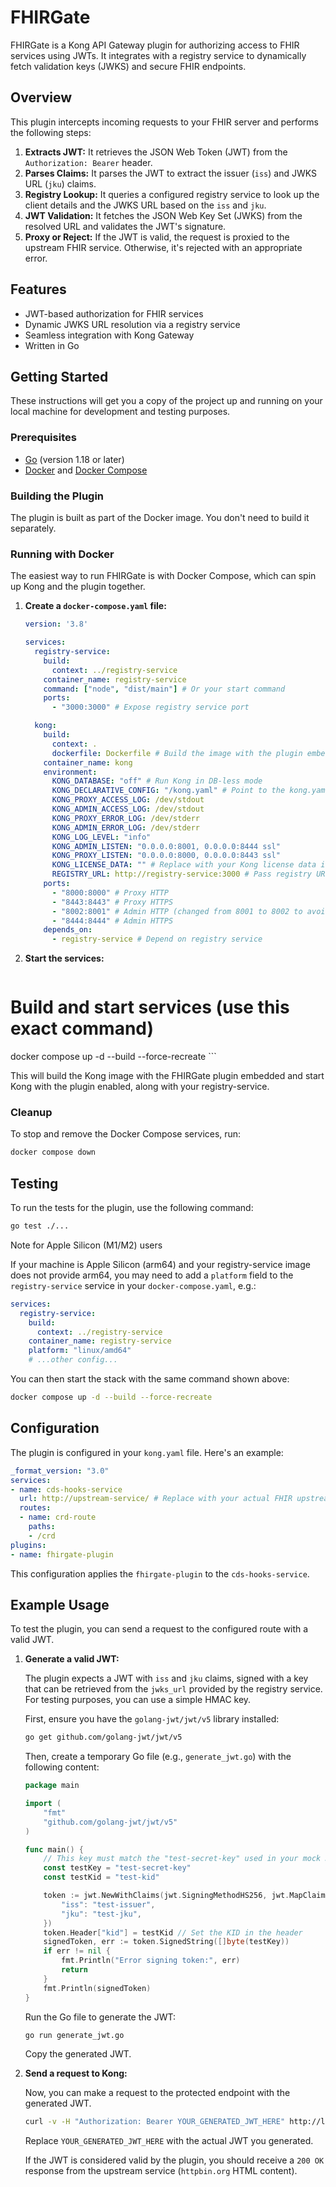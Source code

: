 # FHIRGate

FHIRGate is a Kong API Gateway plugin for authorizing access to FHIR services using JWTs. It integrates with a registry service to dynamically fetch validation keys (JWKS) and secure FHIR endpoints.

## Overview

This plugin intercepts incoming requests to your FHIR server and performs the following steps:

1.  **Extracts JWT:** It retrieves the JSON Web Token (JWT) from the `Authorization: Bearer` header.
2.  **Parses Claims:** It parses the JWT to extract the issuer (`iss`) and JWKS URL (`jku`) claims.
3.  **Registry Lookup:** It queries a configured registry service to look up the client details and the JWKS URL based on the `iss` and `jku`.
4.  **JWT Validation:** It fetches the JSON Web Key Set (JWKS) from the resolved URL and validates the JWT's signature.
5.  **Proxy or Reject:** If the JWT is valid, the request is proxied to the upstream FHIR service. Otherwise, it's rejected with an appropriate error.

## Features

*   JWT-based authorization for FHIR services
*   Dynamic JWKS URL resolution via a registry service
*   Seamless integration with Kong Gateway
*   Written in Go

## Getting Started

These instructions will get you a copy of the project up and running on your local machine for development and testing purposes.

### Prerequisites

*   [Go](https://golang.org/doc/install) (version 1.18 or later)
*   [Docker](https://docs.docker.com/get-docker/) and [Docker Compose](https://docs.docker.com/compose/install/)

### Building the Plugin

The plugin is built as part of the Docker image. You don't need to build it separately.

### Running with Docker

The easiest way to run FHIRGate is with Docker Compose, which can spin up Kong and the plugin together.


1.  **Create a `docker-compose.yaml` file:**

    ```yaml
    version: '3.8'

    services:
      registry-service:
        build:
          context: ../registry-service
        container_name: registry-service
        command: ["node", "dist/main"] # Or your start command
        ports:
          - "3000:3000" # Expose registry service port

      kong:
        build:
          context: .
          dockerfile: Dockerfile # Build the image with the plugin embedded
        container_name: kong
        environment:
          KONG_DATABASE: "off" # Run Kong in DB-less mode
          KONG_DECLARATIVE_CONFIG: "/kong.yaml" # Point to the kong.yaml copied in Dockerfile
          KONG_PROXY_ACCESS_LOG: /dev/stdout
          KONG_ADMIN_ACCESS_LOG: /dev/stdout
          KONG_PROXY_ERROR_LOG: /dev/stderr
          KONG_ADMIN_ERROR_LOG: /dev/stderr
          KONG_LOG_LEVEL: "info"
          KONG_ADMIN_LISTEN: "0.0.0.0:8001, 0.0.0.0:8444 ssl"
          KONG_PROXY_LISTEN: "0.0.0.0:8000, 0.0.0.0:8443 ssl"
          KONG_LICENSE_DATA: "" # Replace with your Kong license data if needed
          REGISTRY_URL: http://registry-service:3000 # Pass registry URL to the plugin
        ports:
          - "8000:8000" # Proxy HTTP
          - "8443:8443" # Proxy HTTPS
          - "8002:8001" # Admin HTTP (changed from 8001 to 8002 to avoid conflict)
          - "8444:8444" # Admin HTTPS
        depends_on:
          - registry-service # Depend on registry service
    ```

2.  **Start the services:**

    ```sh
  # Build and start services (use this exact command)
  docker compose up -d --build --force-recreate
    ```

  This will build the Kong image with the FHIRGate plugin embedded and start Kong with the plugin enabled, along with your registry-service.

### Cleanup

To stop and remove the Docker Compose services, run:

```sh
docker compose down
```

## Testing

To run the tests for the plugin, use the following command:

```sh
go test ./...
```


Note for Apple Silicon (M1/M2) users

If your machine is Apple Silicon (arm64) and your registry-service image does not provide arm64, you may need to add a `platform` field to the `registry-service` service in your `docker-compose.yaml`, e.g.:

```yaml
services:
  registry-service:
    build:
      context: ../registry-service
    container_name: registry-service
    platform: "linux/amd64"
    # ...other config...
```

You can then start the stack with the same command shown above:

```sh
docker compose up -d --build --force-recreate
```


## Configuration

The plugin is configured in your `kong.yaml` file. Here's an example:

```yaml
_format_version: "3.0"
services:
- name: cds-hooks-service
  url: http://upstream-service/ # Replace with your actual FHIR upstream
  routes:
  - name: crd-route
    paths:
    - /crd
plugins:
- name: fhirgate-plugin
```

This configuration applies the `fhirgate-plugin` to the `cds-hooks-service`.

## Example Usage

To test the plugin, you can send a request to the configured route with a valid JWT.

1.  **Generate a valid JWT:**

    The plugin expects a JWT with `iss` and `jku` claims, signed with a key that can be retrieved from the `jwks_url` provided by the registry service. For testing purposes, you can use a simple HMAC key.

    First, ensure you have the `golang-jwt/jwt/v5` library installed:

    ```sh
    go get github.com/golang-jwt/jwt/v5
    ```

    Then, create a temporary Go file (e.g., `generate_jwt.go`) with the following content:

    ```go
    package main

    import (
    	"fmt"
    	"github.com/golang-jwt/jwt/v5"
    )

    func main() {
    	// This key must match the "test-secret-key" used in your mock JWKS server
    	const testKey = "test-secret-key"
    	const testKid = "test-kid"

    	token := jwt.NewWithClaims(jwt.SigningMethodHS256, jwt.MapClaims{
    		"iss": "test-issuer",
    		"jku": "test-jku",
    	})
    	token.Header["kid"] = testKid // Set the KID in the header
    	signedToken, err := token.SignedString([]byte(testKey))
    	if err != nil {
    		fmt.Println("Error signing token:", err)
    		return
    	}
    	fmt.Println(signedToken)
    }
    ```

    Run the Go file to generate the JWT:

    ```sh
    go run generate_jwt.go
    ```

    Copy the generated JWT.

2.  **Send a request to Kong:**

    Now, you can make a request to the protected endpoint with the generated JWT.

    ```sh
    curl -v -H "Authorization: Bearer YOUR_GENERATED_JWT_HERE" http://localhost:8000/crd
    ```

    Replace `YOUR_GENERATED_JWT_HERE` with the actual JWT you generated.

    If the JWT is considered valid by the plugin, you should receive a `200 OK` response from the upstream service (`httpbin.org` HTML content).
